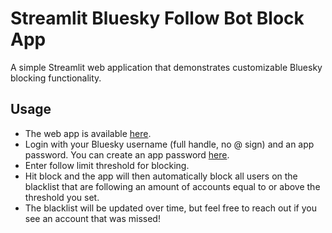 # Streamlit Bluesky Follow Bot Block App

A simple Streamlit web application that demonstrates customizable Bluesky blocking functionality.

## Usage

- The web app is available [here](https://bskyfollowbotblock.streamlit.app/).
- Login with your Bluesky username (full handle, no @ sign) and an app password. You can create an app password [here](https://staging.bsky.app/settings/app-passwords).
- Enter follow limit threshold for blocking.
- Hit block and the app will then automatically block all users on the blacklist that are following an amount of accounts equal to or above the threshold you set.
- The blacklist will be updated over time, but feel free to reach out if you see an account that was missed!